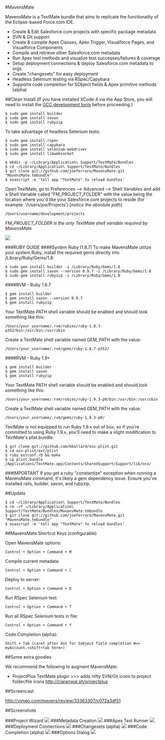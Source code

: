 #MavensMate

MavensMate is a TextMate bundle that aims to replicate the functionality of the Eclipse-based Force.com IDE.

* Create & Edit Salesforce.com projects with specific package metadata
* SVN & Git support
* Create & compile Apex Classes, Apex Trigger, Visualforce Pages, and Visualforce Components
* Compile and retrieve other Salesforce.com metadata
* Run Apex test methods and visualize test successes/failures & coverage
* Setup deployment connections & deploy Salesforce.com metadata to orgs
* Create "changesets" for easy deployment
* Headless Selenium testing via RSpec/Capybara
* Supports code completion for SObject fields & Apex primitive methods (alpha)
 
##Clean Install
(If you have installed XCode 4 via the App Store, you will need to install the <a href="https://github.com/kennethreitz/osx-gcc-installer">GCC development tools</a> before proceeding.)

```
$ sudo gem install builder
$ sudo gem install savon
$ sudo gem install rubyzip
```

To take advantage of headless Selenium tests:

```
$ sudo gem install rspec
$ sudo gem install capybara
$ sudo gem install selenium-webdriver
$ sudo gem install libwebsocket
```

```
$ mkdir -p ~/Library/Application\ Support/TextMate/Bundles
$ cd ~/Library/Application\ Support/TextMate/Bundles
$ git clone git://github.com/joeferraro/MavensMate.git "MavensMate.tmbundle"
$ osascript -e 'tell app "TextMate" to reload bundles'
```

Open TextMate, go to Preferences --> Advanced --> Shell Variables and add a Shell Variable called "FM_PROJECT_FOLDER" with the value being the location where you'd like your Salesforce.com projects to reside (for example: '/Users/joe/Projects') [*notice the absolute path*]

	/Users/username/development/projects

*FM_PROJECT_FOLDER is the only TextMate shell variable required by MavensMate*

<img src="http://wearemavens.com/images/mm/path3.png"/>

###RUBY GUIDE
####System Ruby (1.8.7)
To make MavensMate utilize your system Ruby, install the required gems directly into /Library/Ruby/Gems/1.8:

```
$ sudo gem install builder -i /Library/Ruby/Gems/1.8
$ sudo gem install savon --version 0.9.7 -i /Library/Ruby/Gems/1.8
$ sudo gem install rubyzip -i /Library/Ruby/Gems/1.8
```

####RVM - Ruby 1.8.7
```
$ gem install builder
$ gem install savon --version 0.9.7
$ gem install rubyzip
```

Your TextMate PATH shell variable should be enabled and should look something like this:

	/Users/your_username/.rvm/rubies/ruby-1.8.7-p352/bin:/usr/bin:/usr/sbin

Create a TextMate shell variable named GEM_PATH with the value:

	/Users/your_username/.rvm/gems/ruby-1.8.7-p352/


####RVM - Ruby 1.9+
```
$ gem install builder
$ gem install savon
$ gem install rubyzip
```

Your TextMate PATH shell variable should be enabled and should look something like this:

	/Users/your_username/.rvm/rubies/ruby-1.9.3-p0/bin:/usr/bin:/usr/sbin

Create a TextMate shell variable named GEM_PATH with the value:

	/Users/your_username/.rvm/gems/ruby-1.9.3-p0/

TextMate is not equipped to run Ruby 1.9.x out of box, so if you're committed to using Ruby 1.9.x, you'll need to make a slight modification to TextMate's plist.bundle:

```
$ git clone git://github.com/kballard/osx-plist.git
$ cd osx-plist/ext/plist
$ ruby extconf.rb && make
$ cp plist.bundle /Applications/TextMate.app/Contents/SharedSupport/Support/lib/osx/
```

###IMPORTANT
If you get a ruby "constantize" exception when running a MavensMate command, it's likely a gem dependency issue. Ensure you've installed rails, builder, savon, and rubyzip.

##Update

```
$ cd ~/Library/Application\ Support/TextMate/Bundles
$ rm -rf ~/Library/Application\ Support/TextMate/Bundles/MavensMate.tmbundle
$ git clone git://github.com/joeferraro/MavensMate.git "MavensMate.tmbundle"
$ osascript -e 'tell app "TextMate" to reload bundles'
```

##MavensMate Shortcut Keys (configurable)

Open MavensMate options:

	Control + Option + Command + M

Compile current metadata:

	Control + Option + Command + C

Deploy to server:

	Control + Option + Command + D	

Run RSpec Selenium test:

	Control + Option + Command + T

Run all RSpec Selenium tests in file:

	Control + Option + Command + Y

Code Completion (alpha):

	Shift + Tab (caret after dot for Sobject field completion #=> myAccount.<shift+tab here>)


##Some extra goodies

We recommend the following to augment MavensMate:

* ProjectPlus TextMate plugin >>> adds nifty SVN/Git icons to project folder/file icons <A HREF="http://ciaranwal.sh/projectplus">http://ciaranwal.sh/projectplus</A>


##Screencast

<a href="http://vimeo.com/mavens/review/33363307/c072a3df51">http://vimeo.com/mavens/review/33363307/c072a3df51</a>

##Screenshots

###Project Wizard
<img src="http://wearemavens.com/images/mm/project_wizard.png"/>
###Metadata Creation
<img src="http://wearemavens.com/images/mm/metadata.png"/>
###Apex Test Runner
<img src="http://wearemavens.com/images/mm/test2.png"/>
###Deployment Connections
<img src="http://wearemavens.com/images/mm/deployment_connections.png"/>
###Changesets (alpha)
<img src="http://wearemavens.com/images/mm/changesets.png"/>
###Code Completion (alpha)
<img src="http://wearemavens.com/images/mm/completion2.png"/>
###Options Dialog
<img src="http://wearemavens.com/images/mm/options.png"/>